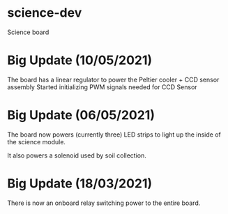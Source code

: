 # science-dev
Science board

# Big Update (10/05/2021)
The board has a linear regulator to power the Peltier cooler + CCD sensor assembly
Started initializing PWM signals needed for CCD Sensor

# Big Update (06/05/2021)
The board now powers (currently three) LED strips to light up the
inside of the science module.

It also powers a solenoid used by soil collection.

# Big Update (18/03/2021)
There is now an onboard relay switching power to the entire board.

